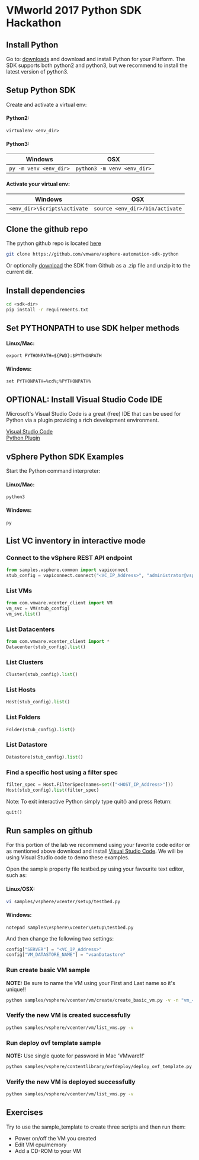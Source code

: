 # VMworld 2017 Python SDK Hackathon

## Install Python
Go to: [downloads](https://www.python.org/downloads/) and download and install Python for your Platform.
The SDK supports both python2 and python3, but we recommend to install the latest version of python3. 

## Setup Python SDK

Create and activate a virtual env:

#### Python2: 

    virtualenv <env_dir>

#### Python3:

| Windows | OSX |
|---------|-----|
|```py -m venv <env_dir>```|```python3 -m venv <env_dir>```|

#### Activate your virtual env:

| Windows | OSX |
|---------|-----|
|```<env_dir>\Scripts\activate```|```source <env_dir>/bin/activate```|

##  Clone the github repo
The python github repo is located [here](https://github.com/vmware/vsphere-automation-sdk-python)

```bash
git clone https://github.com/vmware/vsphere-automation-sdk-python
```
Or optionally [download](https://github.com/vmware/vsphere-automation-sdk-python/archive/master.zip) the SDK from Github as a .zip file and unzip it to the current dir.

##  Install dependencies

```bash
cd <sdk-dir>
pip install -r requirements.txt
```

## Set PYTHONPATH to use SDK helper methods  

#### Linux/Mac:

    export PYTHONPATH=${PWD}:$PYTHONPATH

#### Windows:

    set PYTHONPATH=%cd%;%PYTHONPATH%

## OPTIONAL: Install Visual Studio Code IDE
Microsoft's Visual Studio Code is a great (free) IDE that can be used for Python via a plugin providing a rich development environment.

[Visual Studio Code](https://code.visualstudio.com/)<br />
[Python Plugin](https://marketplace.visualstudio.com/items?itemName=donjayamanne.python)

## vSphere Python SDK Examples
Start the Python command interpreter:

#### Linux/Mac:

    python3

#### Windows:

    py

## List VC inventory in interactive mode

### Connect to the vSphere REST API endpoint

```python
from samples.vsphere.common import vapiconnect
stub_config = vapiconnect.connect("<VC_IP_Address>", "administrator@vsphere.local", "VMware1!", True)
```

### List VMs

```python
from com.vmware.vcenter_client import VM
vm_svc = VM(stub_config)
vm_svc.list()
```

### List Datacenters

```python
from com.vmware.vcenter_client import *
Datacenter(stub_config).list()
```

### List Clusters

```python
Cluster(stub_config).list()
```

### List Hosts

```python
Host(stub_config).list()
```

### List Folders

```python
Folder(stub_config).list()
```

### List Datastore

```python
Datastore(stub_config).list()
```

### Find a specific host using a filter spec

```python
filter_spec = Host.FilterSpec(names=set(["<HOST_IP_Address>"]))
Host(stub_config).list(filter_spec)
```

Note: To exit interactive Python simply type quit() and press Return:

```python
quit()
```

## Run samples on github
For this portion of the lab we recommend using your favorite code editor or as mentioned above download and install [Visual Studio Code](https://code.visualstudio.com/). We will be using Visual Studio code to demo these examples.

Open the sample property file testbed.py using your favourite text editor, such as:

#### Linux/OSX:

```bash
vi samples/vsphere/vcenter/setup/testbed.py
```

#### Windows:

```shell
notepad samples\vsphere\vcenter\setup\testbed.py
```

And then change the following two settings:

```python
config["SERVER"] = "<VC_IP_Address>"
config["VM_DATASTORE_NAME"] = "vsanDatastore"
```

### Run create basic VM sample

**NOTE:** Be sure to name the VM using your First and Last name so it's unique!!

```bash
python samples/vsphere/vcenter/vm/create/create_basic_vm.py -v -n "vm_<firstname_lastname>"
```

### Verify the new VM is created successfully

```bash
python samples/vsphere/vcenter/vm/list_vms.py -v
```

### Run deploy ovf template sample

**NOTE:** Use single quote for password in Mac 'VMware1!'

```bash
python samples/vsphere/contentlibrary/ovfdeploy/deploy_ovf_template.py -v -clustername "Cluster1" -libitemname "Sample_OVF"
```

### Verify the new VM is deployed successfully

```bash
python samples/vsphere/vcenter/vm/list_vms.py -v
```

## Exercises
Try to use the sample_template to create three scripts and then run them:

* Power on/off the VM you created
* Edit VM cpu/memory
* Add a CD-ROM to your VM
